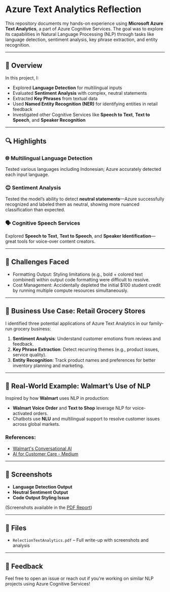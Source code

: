 # Azure Text Analytics Reflection

This repository documents my hands-on experience using **Microsoft Azure Text Analytics**, a part of Azure Cognitive Services. The goal was to explore its capabilities in Natural Language Processing (NLP) through tasks like language detection, sentiment analysis, key phrase extraction, and entity recognition.

---

## 🧠 Overview

In this project, I:

- Explored **Language Detection** for multilingual inputs
- Evaluated **Sentiment Analysis** with complex, neutral statements
- Extracted **Key Phrases** from textual data
- Used **Named Entity Recognition (NER)** for identifying entities in retail feedback
- Investigated other Cognitive Services like **Speech to Text**, **Text to Speech**, and **Speaker Recognition**

---

## 🔍 Highlights

### 🌐 Multilingual Language Detection
Tested various languages including Indonesian; Azure accurately detected each input language.

### 😊 Sentiment Analysis
Tested the model’s ability to detect **neutral statements**—Azure successfully recognized and labeled them as neutral, showing more nuanced classification than expected.

### 🗣️ Cognitive Speech Services
Explored **Speech to Text**, **Text to Speech**, and **Speaker Identification**—great tools for voice-over content creators.

---

## 🧩 Challenges Faced

- Formatting Output: Styling limitations (e.g., bold + colored text combined) within output code formatting were difficult to resolve.
- Cost Management: Accidentally depleted the initial $100 student credit by running multiple compute resources simultaneously.

---

## 🛒 Business Use Case: Retail Grocery Stores

I identified three potential applications of Azure Text Analytics in our family-run grocery business:

1. **Sentiment Analysis**: Understand customer emotions from reviews and feedback.
2. **Key Phrase Extraction**: Detect recurring themes (e.g., product issues, service quality).
3. **Entity Recognition**: Track product names and preferences for better inventory planning and marketing.

---

## 🏢 Real-World Example: Walmart’s Use of NLP

Inspired by how **Walmart** uses NLP in production:
- **Walmart Voice Order** and **Text to Shop** leverage NLP for voice-activated orders.
- Chatbots use **NLU** and multilingual support to resolve customer issues across global markets.

### References:
- [Walmart's Conversational AI](https://tech.walmart.com/content/walmart-global-tech/en_us/blog/post/three-ways-we-are-using-conversational-ai-at-walmart.html)
- [AI for Customer Care - Medium](https://medium.com/walmartglobaltech/ai-for-customer-care-building-smart-conversational-assistants-f0f527169bbb)

---

## 📸 Screenshots

- **Language Detection Output**
- **Neutral Sentiment Output**
- **Code Output Styling Issue**

(Screenshots available in the [PDF Report](./RelectionTextAnalytics.pdf))

---

## 📁 Files

- `RelectionTextAnalytics.pdf` – Full write-up with screenshots and analysis

---

## 💬 Feedback

Feel free to open an issue or reach out if you're working on similar NLP projects using Azure Cognitive Services!
